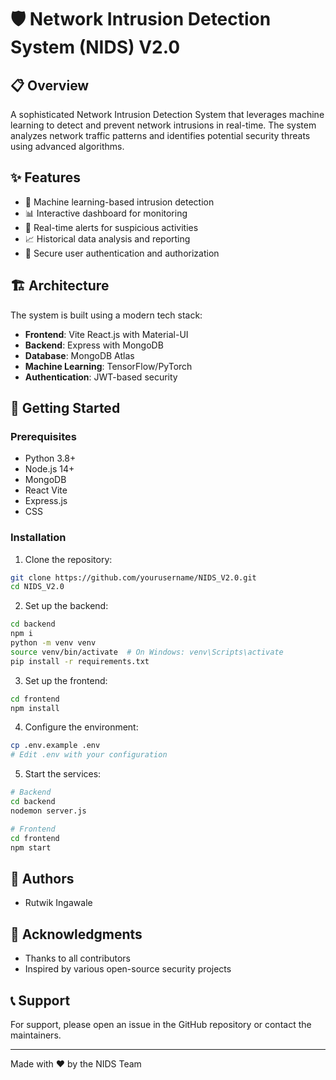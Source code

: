 # 🛡️ Network Intrusion Detection System (NIDS) V2.0

## 📋 Overview
A sophisticated Network Intrusion Detection System that leverages machine learning to detect and prevent network intrusions in real-time. The system analyzes network traffic patterns and identifies potential security threats using advanced algorithms.

## ✨ Features
- 🤖 Machine learning-based intrusion detection
- 📊 Interactive dashboard for monitoring
- 🚨 Real-time alerts for suspicious activities
- 📈 Historical data analysis and reporting
- 🔐 Secure user authentication and authorization

## 🏗️ Architecture
The system is built using a modern tech stack:
- **Frontend**: Vite React.js with Material-UI
- **Backend**: Express with MongoDB
- **Database**: MongoDB Atlas
- **Machine Learning**: TensorFlow/PyTorch
- **Authentication**: JWT-based security

## 🚀 Getting Started

### Prerequisites
- Python 3.8+
- Node.js 14+
- MongoDB
- React Vite
- Express.js
- CSS

### Installation

1. Clone the repository:
```bash
git clone https://github.com/yourusername/NIDS_V2.0.git
cd NIDS_V2.0
```

2. Set up the backend:
```bash
cd backend
npm i
python -m venv venv
source venv/bin/activate  # On Windows: venv\Scripts\activate
pip install -r requirements.txt
```

3. Set up the frontend:
```bash
cd frontend
npm install
```

4. Configure the environment:
```bash
cp .env.example .env
# Edit .env with your configuration
```

5. Start the services:
```bash
# Backend
cd backend
nodemon server.js

# Frontend
cd frontend
npm start
```

## 👥 Authors
- Rutwik Ingawale

## 🙏 Acknowledgments
- Thanks to all contributors
- Inspired by various open-source security projects

## 📞 Support
For support, please open an issue in the GitHub repository or contact the maintainers.

---
Made with ❤️ by the NIDS Team